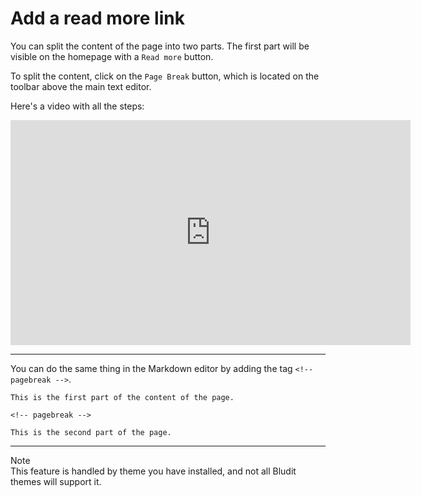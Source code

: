 # Add a read more link
<!-- position: 4 -->

You can split the content of the page into two parts. The first part will be visible on the homepage with a `Read more` button.

To split the content, click on the `Page Break` button, which is located on the toolbar above the main text editor.

Here's a video with all the steps:
<div class="videoWrapper">
	<iframe width="640" height="360" src="https://www.youtube.com/embed/Ev5kNwFyVdY?rel=0&amp;showinfo=0" frameborder="0" allow="accelerometer; autoplay; encrypted-media; gyroscope; picture-in-picture" allowfullscreen></iframe>
</div>

---

You can do the same thing in the Markdown editor by adding the tag `<!-- pagebreak -->`.
```
This is the first part of the content of the page.

<!-- pagebreak -->

This is the second part of the page.
```

---

<div class="note">
<div class="title">Note</div>
This feature is handled by theme you have installed, and not all Bludit themes will support it.
</div>
